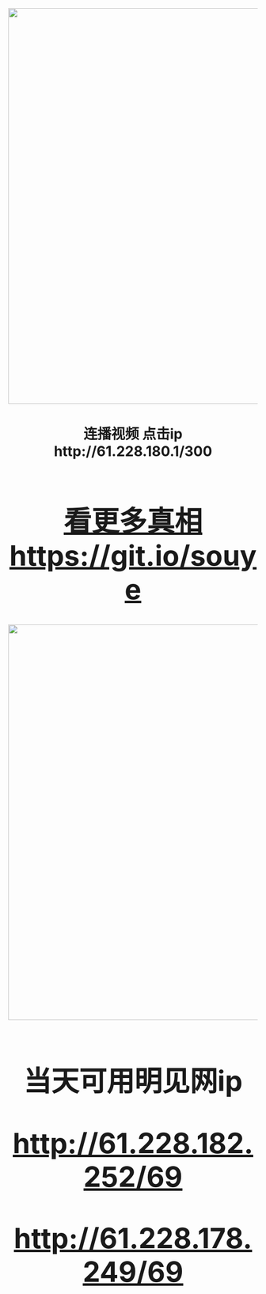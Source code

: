 <div align="center"><a href="http://61.228.180.1/300"><IMG SRC="https://github.com/gofanben/gm/blob/master/img-2/swspip.jpg" width=800></a>
<h1>连播视频 点击ip http://61.228.180.1/300 <h1>
 

<div align=center><h1><a href=https://git.io/souye>看更多真相 https://git.io/souye</h1></a></div>

<div align="center"><a href="https://cmay198205.github.io/html"><IMG SRC="https://github.com/gofanben/gm/blob/master/img-2/minjen.jpg" width=800></a>
<h1>当天可用明见网ip 

http://61.228.182.252/69

http://61.228.178.249/69</h1>
 

